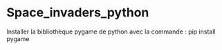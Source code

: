 # Space_invaders_python
Installer la bibliothèque pygame de python avec la commande :
pip install pygame
